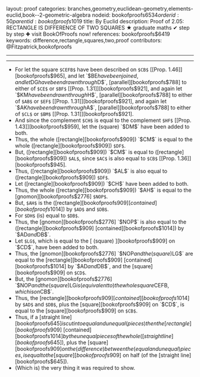 layout: proof
categories: branches,geometry,euclidean-geometry,elements-euclid,book--2-geometric-algebra
nodeid: bookofproofs$6534
orderid: 50
parentid: bookofproofs$1019
title: By Euclid
description:  Proof of 2.05: RECTANGLE IS DIFFERENCE OF TWO SQUARES &#9733; graduate maths &#10004; step by step &#10010; visit BookOfProofs now!
references: bookofproofs$6419
keywords: difference,rectangle,squares,two,proof
contributors: @Fitzpatrick,bookofproofs

---


---



* For let the square `$CEFB$` have been described on `$CB$` [[Prop. 1.46]][bookofproofs$965], and let `$BE$` have been joined, and let `$DG$` have been drawn through `$D$`, [parallel][bookofproofs$788] to either of `$CE$` or `$BF$` [[Prop. 1.31]][bookofproofs$921], and again let `$KM$` have been drawn through `$H$`, [parallel][bookofproofs$788] to either of `$AB$` or `$EF$` [[Prop. 1.31]][bookofproofs$921], and again let `$AK$` have been drawn through `$A$`, [parallel][bookofproofs$788] to either of `$CL$` or `$BM$` [[Prop. 1.31]][bookofproofs$921].
* And since the complement `$CH$` is equal to the complement `$HF$` [[Prop. 1.43]][bookofproofs$959], let the (square) `$DM$` have been added to both.
* Thus, the whole ([rectangle][bookofproofs$909]) `$CM$` is equal to the whole ([rectangle][bookofproofs$909]) `$DF$`.
* But, ([rectangle][bookofproofs$909]) `$CM$` is equal to ([rectangle][bookofproofs$909]) `$AL$`, since `$AC$` is also equal to `$CB$` [[Prop. 1.36]][bookofproofs$945].
* Thus, ([rectangle][bookofproofs$909]) `$AL$` is also equal to ([rectangle][bookofproofs$909]) `$DF$`.
* Let ([rectangle][bookofproofs$909]) `$CH$` have been added to both.
* Thus, the whole ([rectangle][bookofproofs$909]) `$AH$` is equal to the [gnomon][bookofproofs$2776] `$NOP$`.
* But, `$AH$` is the ([rectangle][bookofproofs$909] [contained][bookofproofs$1014]) by `$AD$` and `$DB$`.
* For `$DH$` (is) equal to `$DB$`.
* Thus, the [gnomon][bookofproofs$2776] `$NOP$` is also equal to the ([rectangle][bookofproofs$909] [contained][bookofproofs$1014]) by `$AD$` and `$DB$`.
* Let `$LG$`, which is equal to the [ (square) ][bookofproofs$909] on `$CD$`, have been added to both.
* Thus, the [gnomon][bookofproofs$2776] `$NOP$` and the (square) `$LG$` are equal to the [rectangle][bookofproofs$909] [contained][bookofproofs$1014] by `$AD$` and `$DB$`, and the [square][bookofproofs$909] on `$CD$`.
* But, the [gnomon][bookofproofs$2776] `$NOP$` and the (square) `$LG$` is (equivalent to) the whole square `$CEFB$`, which is on `$CB$`.
* Thus, the [rectangle][bookofproofs$909] [contained][bookofproofs$1014] by `$AD$` and `$DB$`, plus the [square][bookofproofs$909] on `$CD$`, is equal to the [square][bookofproofs$909] on `$CB$`.
* Thus, if a [straight line][bookofproofs$645] is cut into equal and unequal (pieces) then the [rectangle][bookofproofs$909] [contained][bookofproofs$1014] by the unequal pieces of the whole ([straight line][bookofproofs$645]), plus the [square][bookofproofs$909] on the (difference) between the (equal and unequal) pieces, is equal to the [square][bookofproofs$909] on half (of the [straight line][bookofproofs$645]).
* (Which is) the very thing it was required to show.
